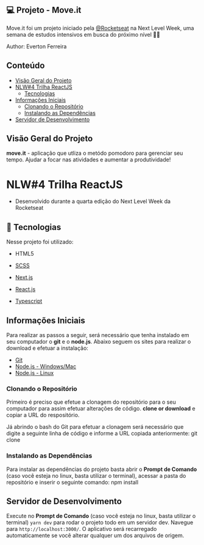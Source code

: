 ## 💻 Projeto - Move.it

Move.it foi um projeto iniciado pela [@Rocketseat](https://github.com/Rocketseat) na Next Level Week, uma semana de estudos intensivos em busca do próximo nível 🚀🚀

Author:
Everton Ferreira

## Conteúdo
- [Visão Geral do Projeto](#visão-geral-do-projeto)
- [NLW#4 Trilha ReactJS](#nlw#4-trilhareactjs)
  - [Tecnologias](#tecnologias)
- [Informações Iniciais](#informações-iniciais)
  - [Clonando o Repositório](#clonando-o-repositório)
  - [Instalando as Dependências](#instalando-as-dependências)
- [Servidor de Desenvolvimento](#servidor-de-desenvolvimento)

## Visão Geral do Projeto
**move.it** - aplicação que utliza o metódo pomodoro para gerenciar seu tempo. Ajudar a focar nas atividades e aumentar a produtividade!
# NLW#4 Trilha ReactJS
- Desenvolvido durante a quarta edição do Next Level Week da Rocketseat

## 🚀 Tecnologias

Nesse projeto foi utilizado:
* HTML5

* [SCSS](https://sass-lang.com/)

* [Next.js](https://nextjs.org/)
* [React.js](https://reactjs.org/)
* [Typescript](https://www.typescriptlang.org/)

## Informações Iniciais
Para realizar as passos a seguir, será necessário que tenha instalado em seu computador o **git** e o **node.js**. Abaixo seguem os sites para realizar o download e efetuar a instalação:
- [Git](https://git-scm.com/downloads)
- [Node.js - Windows/Mac](https://nodejs.org/en/download/)
- [Node.js - Linux](https://nodejs.org/en/download/package-manager/)

### Clonando o Repositório
Primeiro é preciso que efetue a clonagem do repositório para o seu computador para assim efetuar alterações de código.
**clone or download** e copiar a URL do respositório.

Já abrindo o bash do Git para efetuar a clonagem será necessário que digite a seguinte linha de código e informe a URL copiada anteriormente:
git clone <url-do-repositorio>

### Instalando as Dependências
Para instalar as dependências do projeto basta abrir o **Prompt de Comando** (caso você esteja no linux, basta utilizar o terminal), acessar a pasta do repositório e inserir o seguinte comando:
npm install

## Servidor de Desenvolvimento

Execute no **Prompt de Comando** (caso você esteja no linux, basta utilizar o terminal) `yarn dev` para rodar o projeto todo em um servidor dev. Navegue para `http://localhost:3000/`. O aplicativo será recarregado automaticamente se você alterar qualquer um dos arquivos de origem.